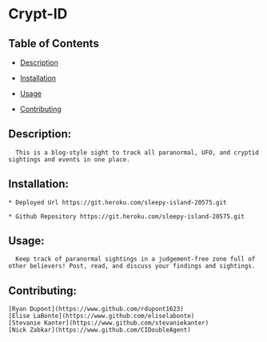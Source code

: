 # Crypt-ID

  ## Table of Contents

  * [Description](#Description)

  * [Installation](#Installation)

  * [Usage](#Usage)

  * [Contributing](#Contributing)

  ## Description:
      This is a blog-style sight to track all paranormal, UFO, and cryptid sightings and events in one place.

  ## Installation:
    * Deployed Url https://git.heroku.com/sleepy-island-20575.git

    * Github Repository https://git.heroku.com/sleepy-island-20575.git


  ## Usage:
      Keep track of paranormal sightings in a judgement-free zone full of other believers! Post, read, and discuss your findings and sightings.

  ## Contributing:
    [Ryan Dupont](https://www.github.com/rdupont1623)
    [Elise LaBonte](https://www.github.com/eliselabonte)
    [Stevanie Kanter](https://www.github.com/stevaniekanter)
    [Nick Zabkar](https://www.github.com/CIDoubleAgent)
